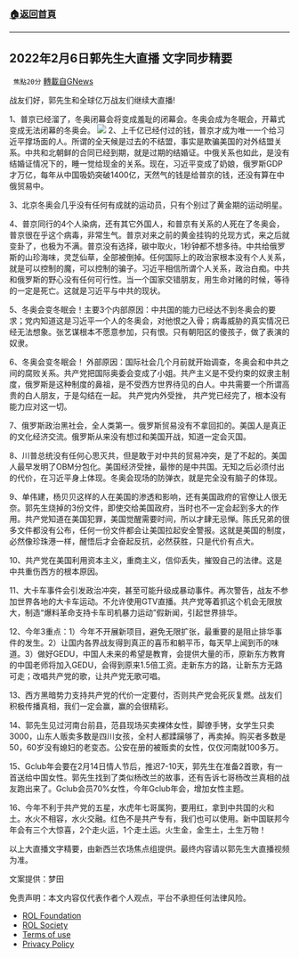 ###  [:house:返回首頁](https://github.com/ourhimalayas/txt)
---


## 2022年2月6日郭先生大直播 文字同步精要
` 焦點20分` [轉載自GNews](https://gnews.org/zh-hans/1966498/)

战友们好，郭先生和全球亿万战友们继续大直播!

1、普京已经溜了，冬奥闭幕会将变成羞耻的闭幕会。冬奥会成为冬眠会，开幕式变成无法闭幕的冬奥会。
![](https://assets.gnews.org/wp-content/uploads/2022/02/cac82ece-6210-4256-8e6f-8cabededc38f.jpg)
2、上千亿已经付过的钱，普京才成为唯一一个给习近平撑场面的人。所谓的全天候是过去的不结盟，事实是欺骗美国的对外结盟关系。中共和北朝鲜的合同已经到期，就是过期的结婚证。中俄关系也如此，是没有结婚证情况下的，睡一觉给现金的关系。现在，习近平变成了奶娘，俄罗斯GDP才万亿，每年从中国吸奶突破1400亿，天然气的钱是给普京的钱，还没有算在中俄贸易中。

3、北京冬奥会几乎没有任何有成就的运动员，只有个别过了黄金期的运动明星。

4、普京同行的4个人染病，还有其它外国人，和普京有关系的人死在了冬奥会，普京很在乎这个病毒，非常生气。普京对来之前的黄金挂钩的兑现方式，来之后就变卦了，也极为不满。普京没有选择，碳中取火，1秒钟都不想多待。中共给俄罗斯的山珍海味，灵芝仙草，全部被倒掉。任何国际上的政治家根本没有个人关系，就是可以控制的魔，可以控制的骗子。习近平相信所谓个人关系，政治白痴。中共和俄罗斯的野心没有任何可行性。当一个国家交错朋友，用生命对赌的时候，等待的一定是死亡。这就是习近平与中共的现状。

5、冬奥会变冬眠会！主要3个内部原因：中共国的能力已经达不到冬奥会的要求；党内知道这是习近平一个人的冬奥会，对他恨之入骨；病毒威胁的真实情况已经无法想象。张艺谋根本不愿意参加，只有恨。只有朝阳区的傻孩子，做了表演的奴隶。

6、冬奥会变冬眠会！ 外部原因：国际社会几个月前就开始调查，冬奥会和中共之间的腐败关系。共产党把国际奥委会变成了小姐。共产主义是不受约束的奴隶主制度，俄罗斯是这种制度的鼻祖，是不受西方世界待见的白人。中共需要一个所谓高贵的白人朋友，于是勾结在一起。 共产党内外受挫， 共产党已经完了，根本没有能力应对这一切。

7、俄罗斯政治黑社会，全人类第一。俄罗斯贸易没有不拿回扣的。美国人是真正的文化经济交流。俄罗斯从来没有想过和美国开战，知道一定会灭国。

8、川普总统没有任何心思灭共，但是敢于对中共的贸易冲突，是了不起的。美国人最早发明了OBM分包化。美国经济受挫，最惨的是中共国。无知之后必须付出的代价，在习近平身上体现。冬奥会现场的防弹衣，就是完全没有脑子的体现。

9、单伟建，杨贝贝这样的人在美国的渗透和影响，还有美国政府的官僚让人很无奈。郭先生烧掉的3份文件，即使交给美国政府，当时也不一定会起到多大的作用。共产党知道在美国犯罪，美国觉醒需要时间，所以才肆无忌惮。陈氏兄弟的很多文件都没有公布，任何一份文件都会让美国拉起安全警报。这就是美国的制度，必然像珍珠港一样，醒悟后才会奋起反抗，必然获胜，只是代价有点大。

10、共产党在美国利用资本主义，重商主义，信仰丢失，摧毁自己的法律。这是中共重伤西方的根本原因。

11、大卡车事件会引发政治冲突，甚至可能升级成暴动事件。再次警告，战友不参加世界各地的大卡车运动。不允许使用GTV直播。共产党等着抓这个机会无限放大，制造“爆料革命支持卡车司机暴力运动”假新闻，引起世界排华。

12、今年3重点：1）今年不开展新项目，避免无限扩张，最重要的是阻止排华事件的发生。2）让国内各界战友得到真正的喜币和躺平币，每天早上闻到币的味道。3）做好GEDU，中国人未来的希望是教育，会提供大量的币，原新东方教育的中国老师将加入GEDU，会得到原来1.5倍工资。走新东方的路，让新东方无路可走；改唱共产党的歌，让共产党无歌可唱。

13、西方黑暗势力支持共产党的代价一定要付，否则共产党会死灰复燃。战友们积极传播真相，我们一定会赢，赢的会很精彩。

14、郭先生见过河南台前县，范县现场买卖裸体女性，脚镣手铐，女学生只卖3000，山东人贩卖多数是四川女孩，全村人都蹂躏够了，再卖掉。购买者多数是50，60岁没有媳妇的老变态。公安在册的被贩卖的女性，仅仅河南就100多万。

15、Gclub年会要在2月14日情人节后，推迟7-10天，郭先生在准备2首歌，有一首送给中国女性。郭先生找到了类似杨改兰的故事，还有告诉七哥杨改兰真相的战友跑出来了。Gclub会员70%女性，今年Gclub年会，增加女性主题。

16、今年不利于共产党的五星，水虎年七哥属狗，要用红，拿到中共国的火和土。水火不相容，水火交融。红色不是共产专有，我们也可以使用。新中国联邦今年会有三个大惊喜，2个走火运，1个走土运。火生金，金生土，土生万物！

以上大直播文字精要，由新西兰农场焦点组提供。最终内容请以郭先生大直播视频为准。

文案提供：梦田

 

免责声明：本文内容仅代表作者个人观点，平台不承担任何法律风险。

- [ROL Foundation](https://rolfoundation.org/)
- [ROL Society](https://rolsociety.org/)
- [Terms of use](https://gnews.org/terms-of-use-3/)
- [Privacy Policy](https://gnews.org/privacy-policy/)
